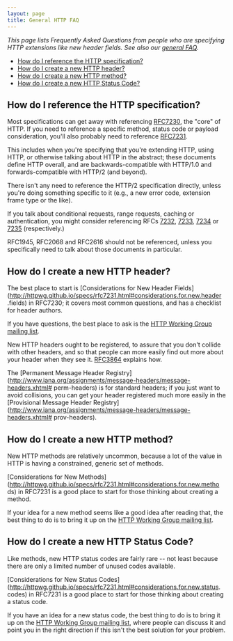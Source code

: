 ```yaml
---
layout: page
title: General HTTP FAQ
---
```


*This page lists Frequently Asked Questions from people who are specifying HTTP extensions like new header fields. See also our [general FAQ](/faq/).*


<!-- START doctoc generated TOC please keep comment here to allow auto update -->
<!-- DON'T EDIT THIS SECTION, INSTEAD RE-RUN doctoc TO UPDATE -->

- [How do I reference the HTTP specification?](#how-do-i-reference-the-http-specification)
- [How do I create a new HTTP header?](#how-do-i-create-a-new-http-header)
- [How do I create a new HTTP method?](#how-do-i-create-a-new-http-method)
- [How do I create a new HTTP Status Code?](#how-do-i-create-a-new-http-status-code)

<!-- END doctoc generated TOC please keep comment here to allow auto update -->


## How do I reference the HTTP specification?

Most specifications can get away with referencing
[RFC7230](http://httpwg.github.io/specs/rfc7230.html), the "core" of HTTP. If
you need to reference a specific method, status code or payload consideration,
you'll also probably need to reference
[RFC7231](http://httpwg.github.io/specs/rfc7231.html).

This includes when you're specifying that you're extending HTTP, using HTTP, or
otherwise talking about HTTP in the abstract; these documents define HTTP
overall, and are backwards-compatible with HTTP/1.0 and forwards-compatible
with HTTP/2 (and beyond). 

There isn't any need to reference the HTTP/2 specification directly, unless
you're doing something specific to it (e.g., a new error code, extension frame
type or the like).

If you talk about conditional requests, range requests, caching or
authentication, you might consider referencing RFCs
[7232](http://httpwg.github.io/specs/rfc7232.html),
[7233](http://httpwg.github.io/specs/rfc7233.html),
[7234](http://httpwg.github.io/specs/rfc7234.html) or
[7235](http://httpwg.github.io/specs/rfc7235.html) (respectively.)

RFC1945, RFC2068 and RFC2616 should not be referenced, unless you specifically need to talk about those documents in particular. 

## How do I create a new HTTP header?

The best place to start is [Considerations for New Header
Fields](http://httpwg.github.io/specs/rfc7231.html#considerations.for.new.header
.fields) in RFC7230; it covers most common questions, and has a checklist for
header authors.

If you have questions, the best place to ask is the [HTTP Working Group mailing
list](http://lists.w3.org/Archives/Public/ietf-http-wg/).

New HTTP headers ought to be registered, to assure that you don't collide with
other headers, and so that people can more easily find out more about your
header when they see it. [RFC3864](http://tools.ietf.org/html/rfc3864) explains
how.

The [Permanent Message Header
Registry](http://www.iana.org/assignments/message-headers/message-headers.xhtml#
perm-headers) is for standard headers; if you just want to avoid collisions,
you can get your header registered much more easily in the [Provisional Message
Header
Registry](http://www.iana.org/assignments/message-headers/message-headers.xhtml#
prov-headers).


## How do I create a new HTTP method?

New HTTP methods are relatively uncommon, because a lot of the value in HTTP is
having a constrained, generic set of methods.

[Considerations for New
Methods](http://httpwg.github.io/specs/rfc7231.html#considerations.for.new.metho
ds) in RFC7231 is a good place to start for those thinking about creating a
method.

If your idea for a new method seems like a good idea after reading that, the
best thing to do is to bring it up on the [HTTP Working Group mailing
list](http://lists.w3.org/Archives/Public/ietf-http-wg/).


## How do I create a new HTTP Status Code?

Like methods, new HTTP status codes are fairly rare -- not least because there
are only a limited number of unused codes available.

[Considerations for New Status
Codes](http://httpwg.github.io/specs/rfc7231.html#considerations.for.new.status.
codes) in RFC7231 is a good place to start for those thinking about creating a
status code.

If you have an idea for a new status code, the best thing to do is to bring it
up on the [HTTP Working Group mailing
list](http://lists.w3.org/Archives/Public/ietf-http-wg/), where people can
discuss it and point you in the right direction if this isn't the best solution
for your problem.
